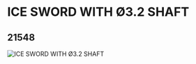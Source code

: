 # ICE SWORD WITH Ø3.2 SHAFT
## 21548
![ICE SWORD WITH Ø3.2 SHAFT](https://lc-www-live-s.legocdn.com/media/bricks/5/2/6116913.jpg)